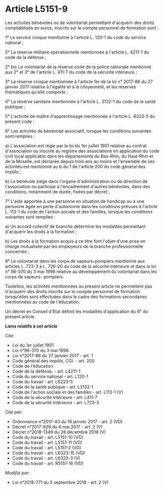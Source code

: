 # Article L5151-9

Les activités bénévoles ou de volontariat permettant d'acquérir des droits comptabilisés en euros, inscrits sur le compte
personnel de formation sont : 

1° Le service civique mentionné à l'article L. 120-1 du code du service national ; 

2° La réserve militaire opérationnelle mentionnée à l'article L. 4211-1 du code de la défense ; 

2° bis Le volontariat de la réserve civile de la police nationale mentionné aux 2° et 3° de l'article L. 411-7 du code de la
sécurité intérieure ; 

3° La réserve civique mentionnée à l'article 1er de la loi n° 2017-86 du 27 janvier 2017 relative à l'égalité et à la
citoyenneté, et les réserves thématiques qu'elle comporte ; 

4° La réserve sanitaire mentionnée à l'article L. 3132-1 du code de la santé publique ; 

5° L'activité de maître d'apprentissage mentionnée à l'article L. 6223-5 du présent code ; 

6° Les activités de bénévolat associatif, lorsque les conditions suivantes sont remplies : 

a) L'association est régie par la loi du 1er juillet 1901 relative au contrat d'association ou inscrite au registre des
associations en application du code civil local applicable dans les départements du Bas-Rhin, du Haut-Rhin et de la Moselle,
est déclarée depuis trois ans au moins et l'ensemble de ses activités est mentionné au b du 1 de l'article 200 du code
général des impôts ; 

b) Le bénévole siège dans l'organe d'administration ou de direction de l'association ou participe à l'encadrement d'autres
bénévoles, dans des conditions, notamment de durée, fixées par décret ; 

7° L'aide apportée à une personne en situation de handicap ou à une personne âgée en perte d'autonomie dans les conditions
prévues à l'article L. 113-1 du code de l'action sociale et des familles, lorsque les conditions suivantes sont remplies : 

a) Un accord collectif de branche détermine les modalités permettant d'acquérir les droits à la formation ; 

b) Les droits à la formation acquis à ce titre font l'objet d'une prise en charge mutualisée par les employeurs de la branche
professionnelle concernée ; 

8° Le volontariat dans les corps de sapeurs-pompiers mentionné aux articles L. 723-3 à L. 726-20 du code de la sécurité
intérieure et dans la loi n° 96-370 du 3 mai 1996 relative au développement du volontariat dans les corps de sapeurs-
pompiers. 

Toutefois, les activités mentionnées au présent article ne permettent pas d'acquérir des droits inscrits sur le compte
personnel de formation lorsqu'elles sont effectuées dans le cadre des formations secondaires mentionnées au code de
l'éducation. 

Un décret en Conseil d'Etat définit les modalités d'application du 6° du présent article.

**Liens relatifs à cet article**

_Cite_:

  - Loi du 1er juillet 1901
  - Loi n°96-370 du 3 mai 1996
  - Loi n°2017-86 du 27 janvier 2017 - art. 1
  - Code général des impôts, CGI. - art. 200
  - Code de l'éducation
  - Code de la défense. - art. L4211-1
  - Code du service national - art. L120-1
  - Code du travail - art. L6223-5
  - Code de la santé publique - art. L3132-1
  - Code de l'action sociale et des familles - art. L113-1 (V)
  - Code de la sécurité intérieure - art. L411-7
  - Code de la sécurité intérieure - art. L723-3

_Cité par_:

  - Ordonnance n°2017-43 du 19 janvier 2017 - art. 2 (VD)
  - Décret n°2017-928 du 6 mai 2017 - art. 2 (V)
  - Décret n°2018-1349 du 28 décembre 2018 (V)
  - Code du travail - art. L5151-10 (VD)
  - Code du travail - art. L5151-11 (VD)
  - Code du travail - art. L5151-2 (VD)
  - Code du travail - art. L6323-15 (VD)
  - Code du travail - art. L6323-3 (V)
  - Code du travail - art. R5151-16 (VD)

_Modifié par_:

  - Loi n°2018-771 du 5 septembre 2018 - art. 2 (V)
